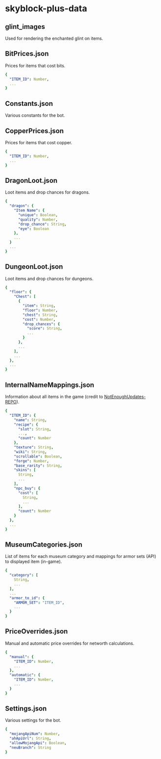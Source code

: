 # skyblock-plus-data

## glint_images
Used for rendering the enchanted glint on items. 

## BitPrices.json
Prices for items that cost bits.
```yaml
{
  "ITEM_ID": Number,
  ...
}
```

## Constants.json
Various constants for the bot.

## CopperPrices.json
Prices for items that cost copper.
```yaml
{
  "ITEM_ID": Number,
  ...
}
```

## DragonLoot.json
Loot items and drop chances for dragons.
```yaml
{
  "dragon": {
    "Item Name": {
      "unique": Boolean,
      "quality": Number,
      "drop_chance": String,
      "eye": Boolean
    },
    ...
  }
  ...
}
```

## DungeonLoot.json
Loot items and drop chances for dungeons.
```yaml
{
  "floor": {
    "Chest": [
      {
        "item": String,
        "floor": Number,
        "chest": String,
        "cost": Number,
        "drop_chances": {
          "score": String,
          ...
        }
      },
      ...
    ],
    ...
  },
  ...
}
```

## InternalNameMappings.json
Information about all items in the game (credit to [NotEnoughUpdates-REPO](https://github.com/NotEnoughUpdates/NotEnoughUpdates-REPO)). 
```yaml
{
  "ITEM_ID": {
    "name": String,
    "recipe": {
      "slot": String,
      ...,
      "count": Number
    },
    "texture": String,
    "wiki": String,
    "scrollable": Boolean,
    "forge": Number,
    "base_rarity": String,
    "skins": [
      String,
      ...
    ],
    "npc_buy": {
      "cost": [
        String,
        ...
      ],
      "count": Number
    }
  },
  ...
}
```

## MuseumCategories.json
List of items for each museum category and mappings for armor sets (API) to displayed item (in-game). 
```yaml
{
  "category": [
    String,
    ...
  ],
  ...
  "armor_to_id": {
    "ARMOR_SET": "ITEM_ID",
    ...
  }
}
```

## PriceOverrides.json
Manual and automatic price overrides for networth calculations.
```yaml
{
  "manual": {
    "ITEM_ID": Number,
    ...
  },
  "automatic": {
    "ITEM_ID": Number,
    ...
  }
}
```

## Settings.json
Various settings for the bot.
```yaml
{
  "mojangApiNum": Number,
  "ahApiUrl": String,
  "allowMojangApi": Boolean,
  "neuBranch": String
}
```

